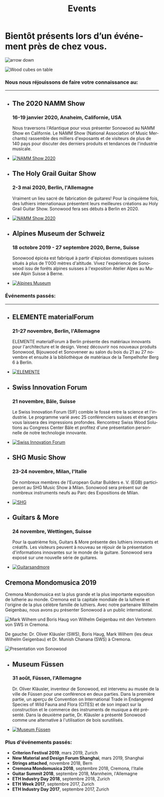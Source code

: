 ﻿---
lang: fr
title: 'Events'
order: 8
---

<div class="full-width-kenburns">
<div class="wrap-bg-image">

# Bientôt présents lors d’un événement près de chez vous.

![arrow down](/assets/images/arrow-d-white.svg)

</div>
<img srcset="/assets/images/event_cover_cubestower_2x.jpg"
     src="/assets/images/event_cover_cubestower.jpg" alt="Wood cubes on table">
</div>

<div class="full-width">
<div class="wrap -cols2">

### Nous nous réjouissons de faire votre connaissance au:

---

- ## The 2020 NAMM Show
  ### 16-19 janvier 2020, Anaheim, Californie, USA

     Nous traversons l'Atlantique pour vous présenter Sonowood au NAMM Show en Californie. Le NAMM Show (National Association of Music Merchants) rassemble des milliers d'exposants et de visiteurs de plus de 140 pays pour discuter des derniers produits et tendances de l'industrie musicale.  

- <a href="https://www.namm.org/thenammshow/2020/attend/" target="_blank">![NAMM Show 2020](/assets/images/events_namm2020.jpg)</a>

</div>
</div>

<div class="full-width-grey">
<div class="wrap -cols2">

- ## The Holy Grail Guitar Show
  ### 2-3 mai 2020, Berlin, l'Allemagne

   Vraiment un lieu sacré de fabrication de guitares! Pour la cinquième fois, des luthiers internationaux présentent leurs meilleures créations au Holy Grail Guitar Show. Sonowood fera ses débuts à Berlin en 2020.

- <a href="https://www.holygrailguitarshow.com/" target="_blank">![NAMM Show 2020](/assets/images/events_holygrail.png)</a>

</div>
</div>

<div class="full-width">
<div class="wrap -cols2">

- ## Alpines Museum der Schweiz
  ### 18 octobre 2019 - 27 septembre 2020, Berne, Suisse

  Sonowood épicéa est fabriqué à partir d'épicéas domestiques suisses situés à plus de 1'000 mètres d'altitude. Vivez l'expérience de Sonowood issu de forêts alpines suisses à l'exposition Atelier Alpes au Musée Alpin Suisse à Berne.

- <a href="https://www.alpinesmuseum.ch/de/ausstellungen/werkstatt-alpen" target="_blank">![Alpines Museum](/assets/images/AlpinesMuseum.jpg)</a>

</div>
</div>

<div class="full-width-grey">
<div class="wrap -cols2">

### Événements passés:

---

- ## ELEMENTE materialForum
  ### 21-27 novembre, Berlin, l'Allemagne

  ELEMENTE materialForum à Berlin présente des matériaux innovants pour l'architecture et le design. Venez découvrir nos nouveaux produits Sonowood, Bijouwood et Sonoveneer au salon du bois du 21 au 27 novembre et ensuite à la bibliothèque de matériaux de la Tempelhofer Berg 6 à Berlin.

- <a href="https://www.elemente-material.de/en/index.html" target="_blank">![ELEMENTE](/assets/images/ELEMENTE.jpg)</a>

</div>
</div>

<div class="full-width">
<div class="wrap -cols2">

- ## Swiss Innovation Forum
  ### 21 novembre, Bâle, Suisse

  Le Swiss Innovation Forum (SIF) comble le fossé entre la science et l'industrie. Le programme varié avec 25 conférenciers suisses et étrangers vous laissera des impressions profondes. Rencontrez Swiss Wood Solutions au Congress Center Bâle et profitez d'une présentation personnelle de notre technologie innovante.

- <a href="https://www.swiss-innovation.com/en/" target="_blank">![Swiss Innovation Forum](/assets/images/event_swissinnovationforum.png)</a>

</div>
</div>

<div class="full-width-grey">
<div class="wrap -cols2">

- ## SHG Music Show
  ### 23-24 novembre, Milan, l'Italie

  De nombreux membres de l'European Guitar Builders e. V. (EGB) participeront au SHG Music Show à Milan. Sonowood sera présent sur de nombreux instruments neufs au Parc des Expositions de Milan.

- <a href="https://www.facebook.com/SHGMusicShowMilano/" target="_blank">![SHG](/assets/images/events_shg.png)</a>

</div>
</div>

<div class="full-width">
<div class="wrap -cols2">

- ## Guitars & More
  ### 24 novembre, Wettingen, Suisse

  Pour la quatrième fois, Guitars & More présente des luthiers innovants et créatifs. Les visiteurs peuvent à nouveau se réjouir de la présentation d'informations innovantes sur le monde de la guitare. Sonowood sera exposé sur une nouvelle série de guitares.

- <a href="https://www.guitarsandmore.ch/welcome/index.html" target="_blank">![Guitarsandmore](/assets/images/events_guitarsandmore.jpg)</a>

</div>
</div>

<div class="full-width-grey">
<div class="wrap -cols2">

## Cremona Mondomusica 2019

  Cremona Mondomusica est la plus grande et la plus importante exposition de lutherie au monde. Cremona est la capitale mondiale de la lutherie et l'origine de la plus célèbre famille de luthiers. Avec notre partenaire Wilhelm Geigenbau, nous avons pu présenter Sonowood à un public international.

<img srcset="/assets/images/Cremona2019.JPG"
     src="/assets/images/Cremona2019.JPG" alt="Mark Wilhem und Boris Haug von Wilhelm Geigenbau mit den Vertretern von SWS in Cremona.">
     <figcaption>De gauche: Dr. Oliver Kläusler (SWS), Boris Haug, Mark Wilhem (les deux Wilhelm Geigenbau) et Dr. Munish Chanana (SWS) à Cremona.</figcaption>

<img srcset="/assets/images/Cremona2019_2.JPG"
     src="/assets/images/Cremona2019_2.JPG" alt="Presentation von Sonowood">
     <figcaption></figcaption>

</div>
</div>

<div class="full-width">
<div class="wrap -cols2">

- ## Museum Füssen

  ### 31 août, Füssen, l'Allemagne

  Dr. Oliver Kläusler, inventeur de Sonowood, est intervenu au musée de la ville de Füssen pour une conférence en deux parties. Dans la première partie, un aperçu de Convention on International Trade in Endangered Species of Wild Fauna and Flora (CITES) et de son impact sur la construction et le commerce des instruments de musique a été présenté. Dans la deuxième partie, Dr. Kläusler a présenté Sonowood comme une alternative à l'utilisation de bois surutilisés.

- <a href="https://www.stadt-fuessen.de/museum.html" target="_blank">![Museum Füssen](/assets/images/Füssen.png)</a>

</div>
</div>

<div class="full-width-red">
<div class="wrap -center">

### Plus d'événements passés:

  - **Criterion Festival 2019**, mars 2019, Zurich
  - **New Material and Design Forum Shanghai**, mars 2019, Shanghai
  - **Strings attached**, novembre 2018, Bern
  - **Cremona Mondomusica 2018**, septembre 2018, Cremona, l'Italie
  - **Guitar Summit 2018**, septembre 2018, Mannheim, l'Allemagne
  - **ETH Industry Day 2018**, septembre 2018, Zurich
  - **ETH Week 2017**, septembre 2017, Zurich
  - **ETH Industry Day 2017**, septembre 2017, Zurich

</div>
</div>
